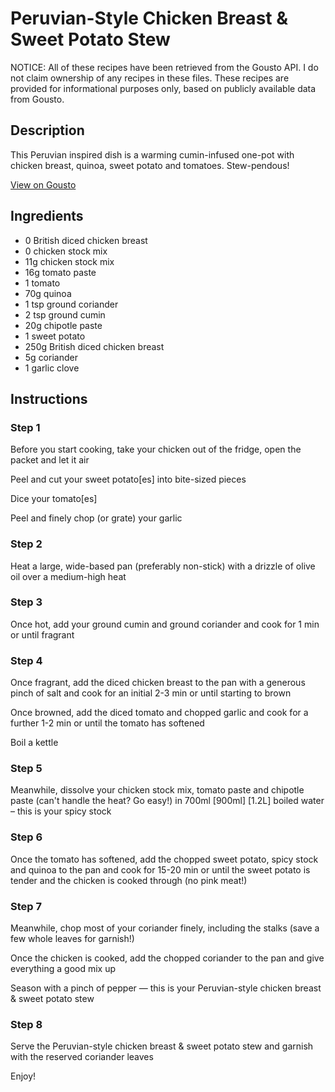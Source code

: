 # Peruvian-Style Chicken Breast & Sweet Potato Stew

NOTICE: All of these recipes have been retrieved from the Gousto API. I do not claim ownership of any recipes in these files. These recipes are provided for informational purposes only, based on publicly available data from Gousto.

## Description

This Peruvian inspired dish is a warming cumin-infused one-pot with chicken breast, quinoa, sweet potato and tomatoes. Stew-pendous!

[View on Gousto](https://www.gousto.co.uk/recipes/cookbook/peruvian-style-chicken-breast-sweet-potato-stew)

## Ingredients

- 0 British diced chicken breast
- 0 chicken stock mix
- 11g chicken stock mix
- 16g tomato paste
- 1 tomato
- 70g quinoa
- 1 tsp ground coriander
- 2 tsp ground cumin
- 20g chipotle paste
- 1 sweet potato
- 250g British diced chicken breast
- 5g coriander
- 1 garlic clove

## Instructions


### Step 1

Before you start cooking, take your chicken out of the fridge, open the packet and let it air

Peel and cut your sweet potato[es] into bite-sized pieces

Dice your tomato[es]

Peel and finely chop (or grate) your garlic


### Step 2

Heat a large, wide-based pan (preferably non-stick) with a drizzle of olive oil over a medium-high heat


### Step 3

Once hot, add your ground cumin and ground coriander and cook for 1 min or until fragrant


### Step 4

Once fragrant, add the diced chicken breast to the pan with a generous pinch of salt and cook for an initial 2-3 min or until starting to brown

Once browned, add the diced tomato and chopped garlic and cook for a further 1-2 min or until the tomato has softened

Boil a kettle


### Step 5

Meanwhile, dissolve your chicken stock mix, tomato paste and chipotle paste (can't handle the heat? Go easy!) in 700ml<span class="text-purple"> [900ml] </span><span class="text-danger">[1.2L]</span> boiled water – this is your spicy stock


### Step 6

Once the tomato has softened, add the chopped sweet potato, spicy stock and quinoa to the pan and cook for 15-20 min or until the sweet potato is tender and the chicken is cooked through (no pink meat!)


### Step 7

Meanwhile, chop most of your coriander finely, including the stalks (save a few whole leaves for garnish!)

Once the chicken is cooked, add the chopped coriander to the pan and give everything a good mix up

Season with a pinch of pepper — this is your Peruvian-style chicken breast & sweet potato stew

### Step 8

Serve the Peruvian-style chicken breast & sweet potato stew and garnish with the reserved coriander leaves

Enjoy!

